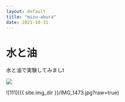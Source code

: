 ```yaml
---
layout: default
title: "mizu-abura"
date: 2021-10-31
---
```


# 水と油

水と油で実験してみましt





<img src="{{ site.img_dir }}/IMG_1473.jpg?raw=true">

![111]({{ site.img_dir }}/IMG_1473.jpg?raw=true)

